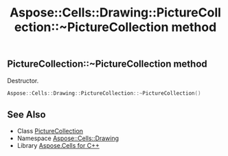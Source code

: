 ﻿---
title: Aspose::Cells::Drawing::PictureCollection::~PictureCollection method
linktitle: ~PictureCollection
second_title: Aspose.Cells for C++ API Reference
description: 'Aspose::Cells::Drawing::PictureCollection::~PictureCollection method. Destructor in C++.'
type: docs
weight: 200
url: /cpp/aspose.cells.drawing/picturecollection/~picturecollection/
---
## PictureCollection::~PictureCollection method


Destructor.

```cpp
Aspose::Cells::Drawing::PictureCollection::~PictureCollection()
```

## See Also

* Class [PictureCollection](../)
* Namespace [Aspose::Cells::Drawing](../../)
* Library [Aspose.Cells for C++](../../../)
